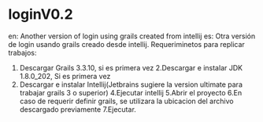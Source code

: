# loginV0.2
en:
Another version of login using grails created from intellij
es:
Otra versión de login usando grails creado desde intellij.
Requeriminetos para replicar trabajos:
1. Descargar Grails 3.3.10, si es primera vez
2.Descargar e instalar JDK 1.8.0_202, Si es primera vez
3. Descargar e instalar Intellij(Jetbrains sugiere la version ultimate para trabajar grails 3 o superior)
4.Ejecutar intellij
5.Abrir el proyecto
6.En caso de requerir definir grails, se utilizara la ubicacion del archivo descargado previamente
7.Ejecutar.
